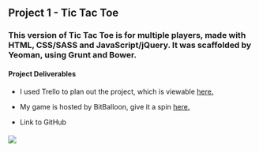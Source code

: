 <h2> Project 1 - Tic Tac Toe </h2>

<h3>This version of Tic Tac Toe is for multiple players, made with HTML, CSS/SASS and JavaScript/jQuery. It was scaffolded by Yeoman, using Grunt and Bower.</h3>

<h4>Project Deliverables</h4>

<ul>
  <li>I used Trello to plan out the project, which is viewable <a href="https://trello.com/b/0pMtOvL8/project-1-tic-tac-toe" target ="_blank"> here.</a></li>
</ul>

<ul>
  <li>My game is hosted by BitBalloon, give it a spin <a href="http://svptictactoe.bitballoon.com/" target ="_blank">here.</a></li>
</ul>

<ul>
  <li>Link to GitHub <a href="https://github.com/svpanchal/tttproject1" target ="_blank"></a></li>
</ul>

<h5>
  <img src="https://github.com/svpanchal/tttproject1/blob/master/app/images/IMG_6281.jpeg">
</h5>
